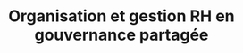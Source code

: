 ---
tags: conseil_cards
cardOrder: order:5;

title: Organisation et gestion RH en gouvernance partagée
image: /img/gouvernance.png

altImage: Gouvernance Partagée
jqueryClass: gouvernance

---